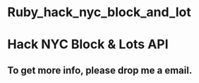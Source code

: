# Ruby_hack_nyc_block_and_lot
# Hack NYC Block & Lots API

## To get more info, please drop me a email.
